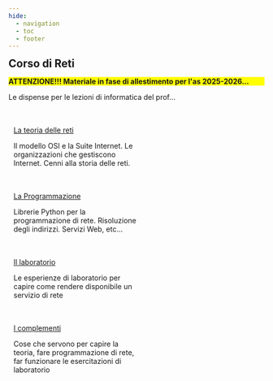```yaml
---
hide:
  - navigation
  - toc
  - footer
---
```

<style>
.w3-row:after,.w3-row:before{content:"";display:table;clear:both}
.w3-half{float:left;width:100%;}
@media (min-width:601px){.w3-half{width:49.99999%}}
</style>

<body>
<!-- style="background: #4051b5; background:linear-gradient(#4051b5 0%, #4051b5 20%, #C4D5F9 100%);"> -->

<!-- xxxxxxxxxxxxxxxxxxxxxxxxxxxxxxxxxxxxxxxxxxxxxxxxxxxxxxxxxxxxxxxxxxxxxxxxxxxxxxx -->
<section class="">

<h1 style="font-weight:bold;margin:0px">Corso di Reti</h1>
<p style="background:yellow"><b>ATTENZIONE!!! Materiale in fase di allestimento per l'as 2025-2026...</b></p>
<p>Le dispense per le lezioni di informatica del prof...</p>

<br>
<br>

</section>

<!-- xxxxxxxxxxxxxxxxxxxxxxxxxxxxxxxxxxxxxxxxxxxxxxxxxxxxxxxxxxxxxxxxxxxxxxxxxxxxxxx -->
<section class="">

<div class="w3-row">

<div class="w3-half" style="padding:0 10px">
<a href="teoria/01_suite_internet/" class="md-button md-button--primary" style="width:250px">La teoria delle reti</a>
<p>Il modello OSI e la Suite Internet. Le organizzazioni che gestiscono Internet. Cenni alla storia delle reti.</p>
<br>
<br>
</div>

<div class="w3-half" style="padding:0 10px">
<a href="programmazione/00_intro/" class="md-button" style="width:250px">La Programmazione</a>
<p>Librerie Python per la programmazione di rete. Risoluzione degli indirizzi. Servizi Web, etc...</p>
<br>
<br>
</div>

<div class="w3-half" style="padding:0 10px">
<a href="laboratorio/00_intro/" class="md-button" style="width:250px">Il laboratorio</a>
<p>Le esperienze di laboratorio per capire come rendere disponibile un servizio di rete</p>

<br>
<br>
</div>

<div class="w3-half" style="padding:0 10px">
<a href="complementi/00_intro/" class="md-button" style="width:250px">I complementi</a>
<p>Cose che servono per capire la teoria, fare programmazione di rete, far funzionare le esercitazioni di laboratorio</p>
<br>
<br>
</div>

</div>

</section>

</body>

